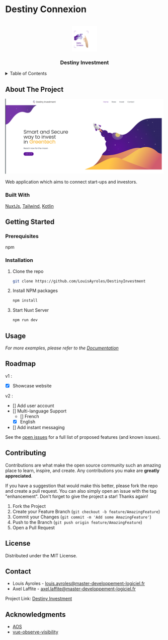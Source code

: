 # Destiny Connexion


<!-- PROJECT LOGO -->
<br />
<div>
<div align="center">
  <a>
    <img src="https://github.com/LouisAyroles/DestinyInvestment/blob/master/frontend/assets/logos/logopc.png" alt="Logo" width="80" height="80">
  </a>
  </div>

  <h3 align="center">Destiny Investment</h3>

<!-- TABLE OF CONTENTS -->
<details>
  <summary>Table of Contents</summary>
  <ol>
    <li>
      <a href="#about-the-project">About The Project</a>
      <ul>
        <li><a href="#built-with">Built With</a></li>
      </ul>
    </li>
    <li>
      <a href="#getting-started">Getting Started</a>
      <ul>
        <li><a href="#prerequisites">Prerequisites</a></li>
        <li><a href="#installation">Installation</a></li>
      </ul>
    </li>
    <li><a href="#usage">Usage</a></li>
    <li><a href="#roadmap">Roadmap</a></li>
    <li><a href="#contributing">Contributing</a></li>
    <li><a href="#license">License</a></li>
    <li><a href="#contact">Contact</a></li>
    <li><a href="#acknowledgments">Acknowledgments</a></li>
  </ol>
</details>



<!-- ABOUT THE PROJECT -->
## About The Project

[![Product Name Screen Shot][product-screenshot]](https://louis-ayroles.herokuapp.com)


Web application which aims to connect start-ups and investors.


### Built With


 [NuxtJs](https://nuxtjs.org/), [Tailwind](https://tailwindcss.com/), [Kotlin](https://kotlinlang.org/)




<!-- GETTING STARTED -->
## Getting Started


### Prerequisites

 npm
  


### Installation


1. Clone the repo
   ```sh
   git clone https://github.com/LouisAyroles/DestinyInvestment
   ```
2. Install NPM packages
   ```sh
   npm install
   ```
3. Start Nuxt Server
   ```sh
   npm run dev
   ```




<!-- USAGE EXAMPLES -->
## Usage


_For more examples, please refer to the [Documentation](https://example.com)_



<!-- ROADMAP -->
## Roadmap

v1 : 

- [x] Showcase website

v2 :
- [] Add user account
- [] Multi-language Support
    - [] French
    - [x] English
- [] Add instant messaging

See the [open issues](https://github.com/LouisAyroles/DestinyInvestment/issues) for a full list of proposed features (and known issues).



<!-- CONTRIBUTING -->
## Contributing

Contributions are what make the open source community such an amazing place to learn, inspire, and create. Any contributions you make are **greatly appreciated**.

If you have a suggestion that would make this better, please fork the repo and create a pull request. You can also simply open an issue with the tag "enhancement".
Don't forget to give the project a star! Thanks again!

1. Fork the Project
2. Create your Feature Branch (`git checkout -b feature/AmazingFeature`)
3. Commit your Changes (`git commit -m 'Add some AmazingFeature'`)
4. Push to the Branch (`git push origin feature/AmazingFeature`)
5. Open a Pull Request


<!-- LICENSE -->
## License

Distributed under the MIT License.



<!-- CONTACT -->
## Contact

* Louis Ayroles - louis.ayroles@master-developpement-logiciel.fr
* Axel Laffite - axel.laffite@master-developpement-logiciel.fr

Project Link: [Destiny Investment](https://destinyInvestment.com)



<!-- ACKNOWLEDGMENTS -->
## Acknowledgments


* [AOS](https://michalsnik.github.io/aos/)
* [vue-observe-visibility](https://github.com/Akryum/vue-observe-visibility)



<!-- MARKDOWN LINKS & IMAGES -->
[linkedin-url]: https://www.linkedin.com/in/louis-ayroles-4123b9200/
[product-screenshot]: frontend/assets/screens/screen.png
